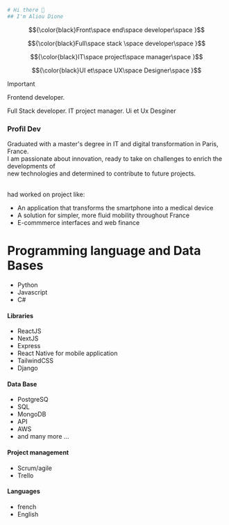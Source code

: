 ```bash
# Hi there 👋
## I'm Aliou Dione
```
$${\color{black}Front\space end\space developer\space }$$

$${\color{black}Full\space stack \space developer\space }$$

$${\color{black}IT\space project\space manager\space }$$

$${\color{black}UI et\space UX\space Designer\space }$$

> [!important]  
> Frontend developer.
> 
> Full Stack developer.
> IT project manager.
> Ui et Ux Desginer

### Profil Dev
Graduated with a master's degree in IT and digital transformation in Paris, France.<br>
I am passionate about innovation, ready to take on challenges to enrich the developments of <br>
new technologies and determined to contribute to future projects.

<br> had worked on project like:<br>
- An application that transforms the smartphone into a medical device
- A solution for simpler, more fluid mobility throughout France
- E-commmerce interfaces and web finance 


# Programming language and Data Bases 
- Python
- Javascript
- C#
#### Libraries
- ReactJS
- NextJS
- Express
- React Native for mobile application
- TailwindCSS
- Django
#### Data Base
- PostgreSQ
- SQL
- MongoDB
- API
- AWS
- and many more ... 
#### Project management
- Scrum/agile
- Trello

#### Languages
- french
- English










